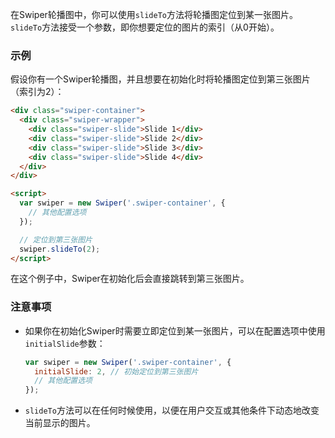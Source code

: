 在Swiper轮播图中，你可以使用`slideTo`方法将轮播图定位到某一张图片。`slideTo`方法接受一个参数，即你想要定位的图片的索引（从0开始）。

### 示例
假设你有一个Swiper轮播图，并且想要在初始化时将轮播图定位到第三张图片（索引为2）：

```html
<div class="swiper-container">
  <div class="swiper-wrapper">
    <div class="swiper-slide">Slide 1</div>
    <div class="swiper-slide">Slide 2</div>
    <div class="swiper-slide">Slide 3</div>
    <div class="swiper-slide">Slide 4</div>
  </div>
</div>

<script>
  var swiper = new Swiper('.swiper-container', {
    // 其他配置选项
  });

  // 定位到第三张图片
  swiper.slideTo(2);
</script>
```

在这个例子中，Swiper在初始化后会直接跳转到第三张图片。

### 注意事项
- 如果你在初始化Swiper时需要立即定位到某一张图片，可以在配置选项中使用`initialSlide`参数：
  ```javascript
  var swiper = new Swiper('.swiper-container', {
    initialSlide: 2, // 初始定位到第三张图片
    // 其他配置选项
  });
  ```
- `slideTo`方法可以在任何时候使用，以便在用户交互或其他条件下动态地改变当前显示的图片。